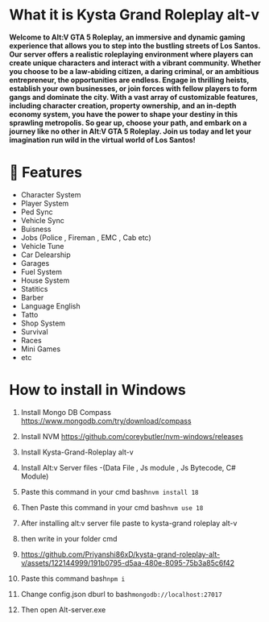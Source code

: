 # What it is Kysta Grand Roleplay alt-v
**Welcome to Alt:V GTA 5 Roleplay, an immersive and dynamic gaming experience that allows you to step into the bustling streets of Los Santos. Our server offers a realistic roleplaying environment where players can create unique characters and interact with a vibrant community. Whether you choose to be a law-abiding citizen, a daring criminal, or an ambitious entrepreneur, the opportunities are endless. Engage in thrilling heists, establish your own businesses, or join forces with fellow players to form gangs and dominate the city. With a vast array of customizable features, including character creation, property ownership, and an in-depth economy system, you have the power to shape your destiny in this sprawling metropolis. So gear up, choose your path, and embark on a journey like no other in Alt:V GTA 5 Roleplay. Join us today and let your imagination run wild in the virtual world of Los Santos!**

# 📃 Features
- Character System
- Player System
- Ped Sync
- Vehicle Sync
- Buisness
- Jobs (Police , Fireman , EMC , Cab etc)
- Vehicle Tune
- Car Delearship
- Garages
- Fuel System
- House System
- Statitics
- Barber
- Language English
- Tatto
- Shop System
- Survival
- Races
- Mini Games
- etc

# How to install in Windows
1. Install Mongo DB Compass https://www.mongodb.com/try/download/compass
2. Install NVM https://github.com/coreybutler/nvm-windows/releases
3. Install Kysta-Grand-Roleplay alt-v
4. Install Alt:v Server files -(Data File , Js module , Js Bytecode, C# Module)
5. Paste this command in your cmd
   bash```
   nvm install 18   ```
  
6. Then Paste this command in your cmd
   bash```
   nvm use 18   ```

7. After installing alt:v server file paste to kysta-grand roleplay alt-v
8. then write in your folder cmd 
9. https://github.com/Priyanshi86xD/kysta-grand-roleplay-alt-v/assets/122144999/191b0795-d5aa-480e-8095-75b3a85c6f42
10. Paste this command bash``` npm i ```
11. Change config.json dburl to bash```mongodb://localhost:27017```
12. Then open Alt-server.exe

